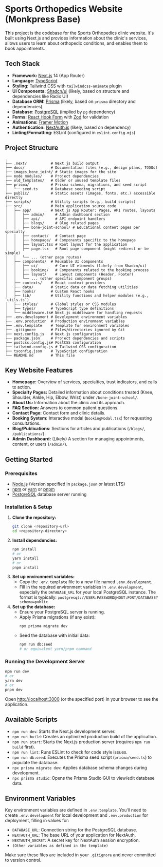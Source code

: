 # Sports Orthopedics Website (Monkpress Base)

This project is the codebase for the Sports Orthopedics clinic website. It's built using Next.js and provides information about the clinic's services, allows users to learn about orthopedic conditions, and enables them to book appointments.

## Tech Stack

*   **Framework:** [Next.js](https://nextjs.org/) 14 (App Router)
*   **Language:** [TypeScript](https://www.typescriptlang.org/)
*   **Styling:** [Tailwind CSS](https://tailwindcss.com/) with `tailwindcss-animate` plugin
*   **UI Components:** [Shadcn/ui](https://ui.shadcn.com/) (likely, based on structure and dependencies like Radix UI)
*   **Database ORM:** [Prisma](https://www.prisma.io/) (likely, based on `prisma` directory and dependencies)
*   **Database:** [PostgreSQL](https://www.postgresql.org/) (implied by `pg` dependency)
*   **Forms:** [React Hook Form](https://react-hook-form.com/) with [Zod](https://zod.dev/) for validation
*   **Animations:** [Framer Motion](https://www.framer.com/motion/)
*   **Authentication:** [NextAuth.js](https://next-auth.js.org/) (likely, based on dependency)
*   **Linting/Formatting:** ESLint (configured in `eslint.config.mjs`)

## Project Structure

```
.
├── .next/           # Next.js build output
├── docs/            # Documentation files (e.g., design plans, TODOs)
├── images_bone_joint/ # Static images for the site
├── node_modules/    # Project dependencies
├── old_templates/   # Older or unused template files
├── prisma/          # Prisma schema, migrations, and seed script
│   └── seed.ts      # Database seeding script
├── public/          # Static assets (images, fonts, etc.) accessible directly
├── scripts/         # Utility scripts (e.g., build scripts)
├── src/             # Main application source code
│   ├── app/         # Next.js App Router: Pages, API routes, layouts
│   │   ├── admin/     # Admin dashboard section
│   │   ├── api/       # API endpoint handlers
│   │   ├── blogs/     # Blog related pages
│   │   ├── bone-joint-school/ # Educational content pages per specialty
│   │   ├── contact/   # Contact page
│   │   ├── homepage/  # Components specific to the homepage
│   │   ├── layout.tsx # Root layout for the application
│   │   ├── page.tsx   # Root page component (might redirect or be simple)
│   │   └── ... (other page routes)
│   ├── components/  # Reusable UI components
│   │   ├── ui/        # Core UI elements (likely from Shadcn/ui)
│   │   ├── booking/   # Components related to the booking process
│   │   ├── layout/    # Layout components (Header, Footer)
│   │   └── ... (other specific component groups)
│   ├── contexts/    # React context providers
│   ├── data/        # Static data or data fetching utilities
│   ├── hooks/       # Custom React hooks
│   ├── lib/         # Utility functions and helper modules (e.g., `utils.ts`)
│   ├── styles/      # Global styles or CSS modules
│   ├── types/       # TypeScript type definitions
│   └── middleware.ts# Next.js middleware for handling requests
├── .env.development # Development environment variables
├── .env.production  # Production environment variables
├── .env.template    # Template for environment variables
├── .gitignore       # Files/directories ignored by Git
├── next.config.js   # Next.js configuration
├── package.json     # Project dependencies and scripts
├── postcss.config.js# PostCSS configuration
├── tailwind.config.js # Tailwind CSS configuration
├── tsconfig.json    # TypeScript configuration
└── README.md        # This file
```

## Key Website Features

*   **Homepage:** Overview of services, specialties, trust indicators, and calls to action.
*   **Specialty Pages:** Detailed information about conditions treated (Knee, Shoulder, Ankle, Hip, Elbow, Wrist) under `/bone-joint-school/`.
*   **About Us:** Information about the clinic and its approach.
*   **FAQ Section:** Answers to common patient questions.
*   **Contact Page:** Contact form and clinic details.
*   **Booking System:** Interactive modal (`BookingModal.tsx`) for requesting consultations.
*   **Blog/Publications:** Sections for articles and publications (`/blogs/`, `/publications/`).
*   **Admin Dashboard:** (Likely) A section for managing appointments, content, or users (`/admin/`).

## Getting Started

### Prerequisites

*   [Node.js](https://nodejs.org/) (Version specified in `package.json` or latest LTS)
*   [npm](https://www.npmjs.com/) or [yarn](https://yarnpkg.com/) or [pnpm](https://pnpm.io/)
*   [PostgreSQL](https://www.postgresql.org/) database server running

### Installation & Setup

1.  **Clone the repository:**
    ```bash
    git clone <repository-url>
    cd <repository-directory>
    ```
2.  **Install dependencies:**
    ```bash
    npm install
    # or
    yarn install
    # or
    pnpm install
    ```
3.  **Set up environment variables:**
    *   Copy the `.env.template` file to a new file named `.env.development`.
    *   Fill in the required environment variables in `.env.development`, especially the `DATABASE_URL` for your local PostgreSQL instance. The format is typically: `postgresql://USER:PASSWORD@HOST:PORT/DATABASE?schema=public`
4.  **Set up the database:**
    *   Ensure your PostgreSQL server is running.
    *   Apply Prisma migrations (if any exist):
        ```bash
        npx prisma migrate dev
        ```
    *   Seed the database with initial data:
        ```bash
        npm run db:seed
        # or equivalent yarn/pnpm command
        ```

### Running the Development Server

```bash
npm run dev
# or
yarn dev
# or
pnpm dev
```

Open [http://localhost:3000](http://localhost:3000) (or the specified port) in your browser to see the application.

## Available Scripts

*   `npm run dev`: Starts the Next.js development server.
*   `npm run build`: Creates an optimized production build of the application.
*   `npm run start`: Starts the Next.js production server (requires `npm run build` first).
*   `npm run lint`: Runs ESLint to check for code style issues.
*   `npm run db:seed`: Executes the Prisma seed script (`prisma/seed.ts`) to populate the database.
*   `npx prisma migrate dev`: Applies database schema changes during development.
*   `npx prisma studio`: Opens the Prisma Studio GUI to view/edit database data.

## Environment Variables

Key environment variables are defined in `.env.template`. You'll need to create `.env.development` for local development and `.env.production` for deployment, filling in values for:

*   `DATABASE_URL`: Connection string for the PostgreSQL database.
*   `NEXTAUTH_URL`: The base URL of your application for NextAuth.
*   `NEXTAUTH_SECRET`: A secret key for NextAuth session encryption.
*   `(Other variables as defined in the template)`

Make sure these files are included in your `.gitignore` and never committed to version control.
